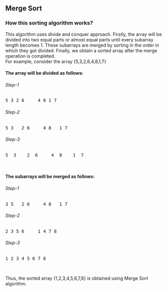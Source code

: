 <h2>Merge Sort</h2>
<h3>How this sorting algorithm works?</h3>
<p>
This algorithm uses divide and conquer approach. 
Firstly, the array will be divided into two equal 
parts or almost equal parts until every subarray 
length becomes 1. These subarrays are merged 
by sorting in the order in which they got divided.
Finally, we obtain a sorted array after the merge 
operation is completed.
<br>
For example, consider the array {5,3,2,6,4,8,1,7}
</p>
<h4>The array will be divided as follows:</h4>
<h6>Step-1</h6>
<pre>5 3 2 6     4 8 1 7</pre>
<h6>Step-2</h6>  
<pre>5 3   2 6     4 8   1 7</pre>
<h6>Step-3</h6>
<pre>5  3    2  6     4  8    1  7</pre> 
<br>
<h4>The subarrays will be merged as follows:</h4> 
<h6>Step-1</h6>
<pre>3 5   2 6     4 8   1 7</pre>
<h6>Step-2</h6>
<pre>2 3 5 6     1 4 7 8</pre>
<h6>Step-3</h6>
<pre>1 2 3 4 5 6 7 8</pre>
<br>
<p>
Thus, the sorted array {1,2,3,4,5,6,7,8} is obtained 
using Merge Sort algorithm.
</p>
